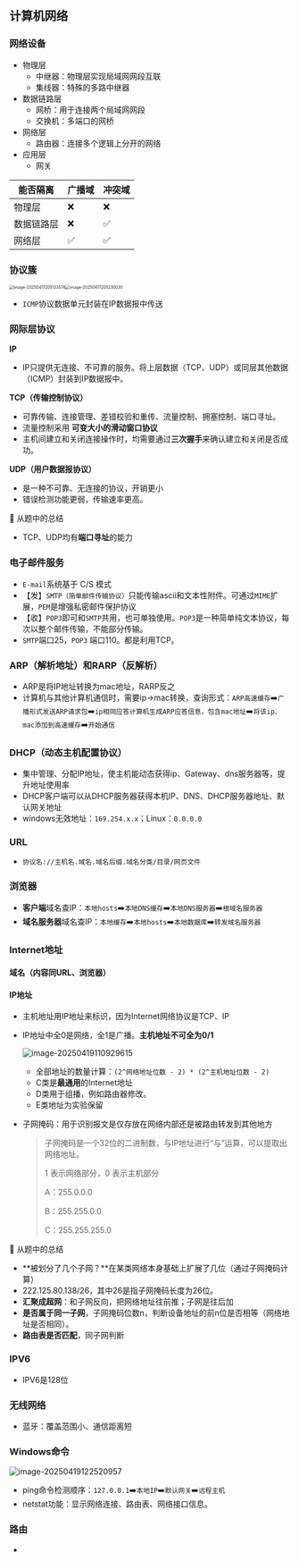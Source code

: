 ## 计算机网络

### 网络设备

- 物理层
  - 中继器：物理层实现局域网网段互联
  - 集线器：特殊的多路中继器
- 数据链路层
  - 网桥：用于连接两个局域网网段
  - 交换机：多端口的网桥
- 网络层
  - 路由器：连接多个逻辑上分开的网络
- 应用层
  - 网关

| 能否隔离   | 广播域 | 冲突域 |
| ---------- | ------ | ------ |
| 物理层     | ❌      | ❌      |
| 数据链路层 | ❌      | ✅      |
| 网络层     | ✅      | ✅      |

### 协议簇

<img src="./assets/image-20250417205133574.png" alt="image-20250417205133574" style="zoom:50%;" /><img src="./assets/image-20250417205230030.png" alt="image-20250417205230030" style="zoom:50%;" />

- `ICMP`协议数据单元封装在IP数据报中传送

### 网际层协议

**IP**

- IP只提供无连接、不可靠的服务。将上层数据（TCP、UDP）或同层其他数据（ICMP）封装到IP数据报中。

**TCP（传输控制协议）**

- 可靠传输、连接管理、差错校验和重传、流量控制、拥塞控制、端口寻址。
- 流量控制采用 **可变大小的滑动窗口协议**
- 主机间建立和关闭连接操作时，均需要通过**三次握手**来确认建立和关闭是否成功。

**UDP（用户数据报协议）**

- 是一种不可靠、无连接的协议，开销更小
- 错误检测功能更弱，传输速率更高。

📒 从题中的总结

- TCP、UDP均有**端口寻址**的能力

### 电子邮件服务

- `E-mail`系统基于 C/S 模式
- 【发】`SMTP（简单邮件传输协议）`只能传输ascii和文本性附件。可通过`MIME`扩展，`PEM`是增强私密邮件保护协议
- 【收】`POP3`即可和`SMTP`共用，也可单独使用。`POP3`是一种简单纯文本协议，每次以整个邮件传输，不能部分传输。
- `SMTP`端口25，`POP3` 端口110。都是利用TCP。

### ARP（解析地址）和RARP（反解析）

- ARP是将IP地址转换为mac地址，RARP反之
- 计算机与其他计算机通信时，需要ip->mac转换，查询形式：`ARP高速缓存`➡️`广播形式发送ARP请求包`➡️`ip相同应答计算机生成ARP应答信息，包含mac地址`➡️`将该ip、mac添加到高速缓存`➡️`开始通信`

### DHCP（动态主机配置协议）

- 集中管理、分配IP地址，使主机能动态获得ip、Gateway、dns服务器等，提升地址使用率
- DHCP客户端可以从DHCP服务器获得本机IP、DNS、DHCP服务器地址、默认网关地址
- windows无效地址：`169.254.x.x`；Linux：`0.0.0.0`

### URL

- `协议名://主机名.域名.域名后缀.域名分类/目录/网页文件`

### 浏览器

- **客户端**域名查IP：`本地hosts`➡️`本地DNS缓存`➡️`本地DNS服务器`➡️`根域名服务器`
- **域名服务器**域名查IP：`本地缓存`➡️`本地hosts`➡️`本地数据库`➡️`转发域名服务器`

### Internet地址

#### 域名（内容同URL、浏览器）

#### IP地址

- 主机地址用IP地址来标识，因为Internet网络协议是TCP、IP

- IP地址中全0是网络，全1是广播。**主机地址不可全为0/1**

  ![image-20250419110929615](./assets/image-20250419110929615.png)

  - 全部地址的数量计算：`(2^网络地址位数 - 2) * (2^主机地址位数 - 2)`
  - C类是**最通用**的Internet地址
  - D类用于组播，例如路由器修改。
  - E类地址为实验保留

- 子网掩码：用于识别报文是仅存放在网络内部还是被路由转发到其他地方

  > 子网掩码是一个32位的二进制数，与IP地址进行“与”运算，可以提取出网络地址。
  >
  > 1 表示网络部分，0 表示主机部分
  >
  > A：255.0.0.0
  >
  > B：255.255.0.0
  >
  > C：255.255.255.0

📒 从题中的总结

- **被划分了几个子网？**在某类网络本身基础上扩展了几位（通过子网掩码计算）
- 222.125.80.138/26，其中26是指子网掩码长度为26位。
- **汇聚成超网**：和子网反向，把网络地址往前推；子网是往后加
- **是否属于同一子网**，子网掩码位数n，判断设备地址的前n位是否相等（网络地址是否相同）。
- **路由表是否匹配**，同子网判断

### IPV6

- IPV6是128位

### 无线网络

- 蓝牙：覆盖范围小、通信距离短

### Windows命令

![image-20250419122520957](./assets/image-20250419122520957.png)

- ping命令检测顺序：`127.0.0.1`➡️`本地IP`➡️`默认网关`➡️`远程主机`
- netstat功能：显示网络连接、路由表、网络接口信息。

### 路由

- 